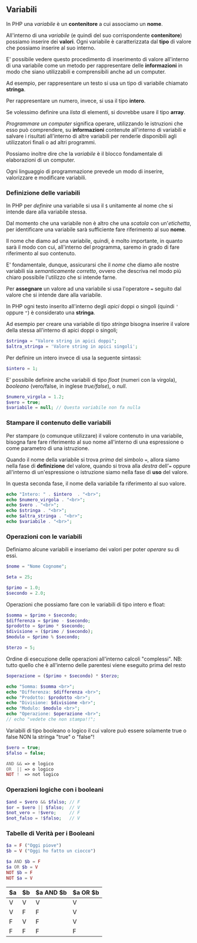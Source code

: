 ## Variabili

In PHP una *variabile* è un **contenitore** a cui associamo un **nome**. 

All'interno di una *variabile* (e quindi del suo corrispondente **contenitore**) possiamo inserire dei **valori**. Ogni variabile è caratterizzata dal **tipo** di valore che possiamo inserire al suo interno. 

E' possibile vedere questo procedimento di inserimento di valore all'interno di una variabile come un metodo per rappresentare delle **informazioni** in modo che siano utilizzabili e comprensibili anche ad un computer. 

Ad esempio, per rappresentare un testo si usa un tipo di variabile chiamato **stringa**. 

Per rappresentare un numero, invece, si usa il tipo **intero**. 

Se volessimo definire una *lista* di elementi, si dovrebbe usare il tipo **array**.

*Programmare un computer* significa operare, utilizzando le istruzioni che esso può comprendere, su **informazioni** contenute all'interno di variabili e salvare i risultati all'interno di altre variabili per renderle disponibili agli utilizzatori finali o ad altri programmi.

Possiamo inoltre dire che la *variabile* è il blocco fondamentale di elaborazioni di un computer. 

Ogni linguaggio di programmazione prevede un modo di inserire, valorizzare e modificare variabili. 

### Definizione delle variabili

In PHP per *definire* una variabile si usa il `$` unitamente al nome che si intende dare alla variabile stessa.

Dal momento che una variabile non è altro che una *scatola* con un'*etichetta*, per identificare una variabile sarà sufficiente fare riferimento al suo **nome**. 

Il nome che diamo ad una variabile, quindi, è molto importante, in quanto sarà il modo con cui, all'interno del programma, saremo in grado di fare riferimento al suo contenuto. 

E' fondamentale, dunque, assicurarsi che il *nome* che diamo alle nostre variabili sia *semanticamente corretto*, ovvero che descriva nel modo più chiaro possibile  l'utilizzo che si intende farne. 

Per **assegnare** un valore ad una variabile si usa l'operatore `=` seguito dal valore che si intende dare alla variabile. 

In PHP ogni testo inserito all'interno degli *apici* doppi o singoli (quindi `'` oppure `"`) è considerato una **stringa**. 

Ad esempio per creare una variabile di tipo *stringa* bisogna inserire il valore della stessa all'interno di apici doppi o singoli; 

```php
$stringa = "Valore string in apici doppi";
$altra_stringa = 'Valore string in apici singoli';
```

Per definire un intero invece di usa la seguente sintassi:
```php
$intero = 1;
```

E' possibile definire anche variabili di tipo *float* (numeri con la virgola), *booleano* (vero/false, in inglese *true/false*), o *null*. 
```php
$numero_virgola = 1.2;
$vero = true;
$variabile = null; // Questa variabile non fa nulla
```

### Stampare il contenuto delle variabili

Per stampare (o comunque utilizzare) il valore contenuto in una variabile, bisogna fare fare riferimento al suo nome all'interno di una espressione o come parametro di una istruzione. 

Quando il nome della variabile si trova *prima* del simbolo `=`, allora siamo nella fase di **definizione** del valore, quando si trova alla *destra* dell'`=` oppure all'interno di un'espressione o istruzione siamo nella fase di **uso** del valore. 

In questa seconda fase, il nome della variabile fa riferimento al suo valore. 

```php
echo "Intero: " . $intero  . "<br>";
echo $numero_virgola . "<br>";
echo $vero . "<br>";
echo $stringa . "<br>";
echo $altra_stringa . "<br>";
echo $variabile . "<br>";
```

### Operazioni con le variabili

Definiamo alcune variabili e inseriamo dei valori per poter *operare* su di essi.

```php
$nome = "Nome Cognome";

$eta = 25;

$primo = 1.0;
$secondo = 2.0;
```

Operazioni che possiamo fare con le variabili di tipo intero e float:
```php
$somma = $primo + $secondo;
$differenza = $primo - $secondo;
$prodotto = $primo * $secondo;
$divisione = ($primo / $secondo);
$modulo = $primo % $secondo;

$terzo = 5;
```

Ordine di esecuzione delle operazioni all'interno calcoli "complessi". 
NB: tutto quello che è all'interno delle parentesi viene eseguito prima del resto

```php
$operazione = ($primo + $secondo) * $terzo;

echo "Somma: $somma <br>";
echo "Differenza: $differenza <br>";
echo "Prodotto: $prodotto <br>";
echo "Divisione: $divisione <br>";
echo "Modulo: $modulo <br>";
echo "Operazione: $operazione <br>";
// echo "vedete che non stampa!!";
```

Variabili di tipo booleano o logico il cui valore può essere solamente true o false NON la stringa "true" o "false"!  

```php
$vero = true;
$falso = false;

AND && => e logico
OR  || => o logico
NOT !  => not logico

```
### Operazioni logiche con i booleani

```php
$and = $vero && $falso; // F
$or = $vero || $falso;  // V
$not_vero = !$vero;     // F
$not_falso = !$falso;   // V
```

### Tabelle di Verità per i Booleani 

```php
$a = F ("Oggi piove")
$b = V ("Oggi ho fatto un ciocco")

$a AND $b = F
$a OR $b = V
NOT $b = F
NOT $a = V
```

| $a | $b | $a AND $b | $a OR $b  |
|---|---|---|---|
| V |  V | V | V |
| V |  F | F | V |
| F |  V | F | V |
| F |  F | F | F |
